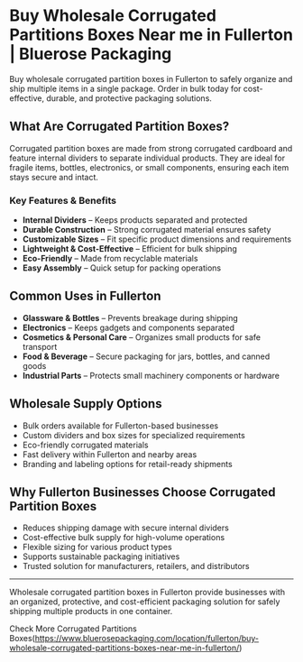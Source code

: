 # Buy Wholesale Corrugated Partitions Boxes Near me in Fullerton | Bluerose Packaging

Buy wholesale corrugated partition boxes in Fullerton to safely organize and ship multiple items in a single package. Order in bulk today for cost-effective, durable, and protective packaging solutions.

## What Are Corrugated Partition Boxes?

Corrugated partition boxes are made from strong corrugated cardboard and feature internal dividers to separate individual products. They are ideal for fragile items, bottles, electronics, or small components, ensuring each item stays secure and intact.

### Key Features & Benefits

- **Internal Dividers** – Keeps products separated and protected  
- **Durable Construction** – Strong corrugated material ensures safety  
- **Customizable Sizes** – Fit specific product dimensions and requirements  
- **Lightweight & Cost-Effective** – Efficient for bulk shipping  
- **Eco-Friendly** – Made from recyclable materials  
- **Easy Assembly** – Quick setup for packing operations  

## Common Uses in Fullerton

- **Glassware & Bottles** – Prevents breakage during shipping  
- **Electronics** – Keeps gadgets and components separated  
- **Cosmetics & Personal Care** – Organizes small products for safe transport  
- **Food & Beverage** – Secure packaging for jars, bottles, and canned goods  
- **Industrial Parts** – Protects small machinery components or hardware  

## Wholesale Supply Options

- Bulk orders available for Fullerton-based businesses  
- Custom dividers and box sizes for specialized requirements  
- Eco-friendly corrugated materials  
- Fast delivery within Fullerton and nearby areas  
- Branding and labeling options for retail-ready shipments  

## Why Fullerton Businesses Choose Corrugated Partition Boxes

- Reduces shipping damage with secure internal dividers  
- Cost-effective bulk supply for high-volume operations  
- Flexible sizing for various product types  
- Supports sustainable packaging initiatives  
- Trusted solution for manufacturers, retailers, and distributors  

---

Wholesale corrugated partition boxes in Fullerton provide businesses with an organized, protective, and cost-efficient packaging solution for safely shipping multiple products in one container.

Check More Corrugated Partitions Boxes(https://www.bluerosepackaging.com/location/fullerton/buy-wholesale-corrugated-partitions-boxes-near-me-in-fullerton/)
